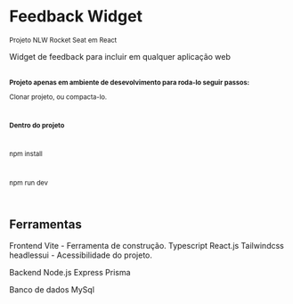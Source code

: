 # Feedback Widget
<small>Projeto NLW Rocket Seat em React</small>

<p> Widget de feedback para incluir em qualquer aplicação web </p>

<br/>

<small>
  <strong>Projeto apenas em ambiente de desevolvimento para roda-lo seguir passos:</strong>
  
  <br/>
  
  Clonar projeto, ou compacta-lo.
  
  <br/>
  
  <strong>Dentro do projeto</strong>
  
  <br/>
  
  npm install
  
  <br/>
  
  npm run dev
  
  <br/>
</small>

 
 <h2> Ferramentas </h2>
 
Frontend
Vite - Ferramenta de construção.
Typescript
React.js
Tailwindcss
headlessui - Acessibilidade do projeto.

Backend
Node.js
Express
Prisma

Banco de dados
MySql
